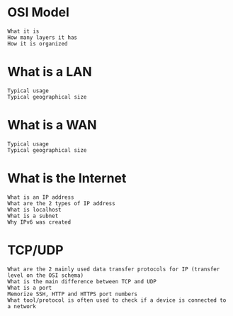 # OSI Model

    What it is
    How many layers it has
    How it is organized

# What is a LAN

    Typical usage
    Typical geographical size

# What is a WAN

    Typical usage
    Typical geographical size

# What is the Internet

    What is an IP address
    What are the 2 types of IP address
    What is localhost
    What is a subnet
    Why IPv6 was created

# TCP/UDP

    What are the 2 mainly used data transfer protocols for IP (transfer level on the OSI schema)
    What is the main difference between TCP and UDP
    What is a port
    Memorize SSH, HTTP and HTTPS port numbers
    What tool/protocol is often used to check if a device is connected to a network

